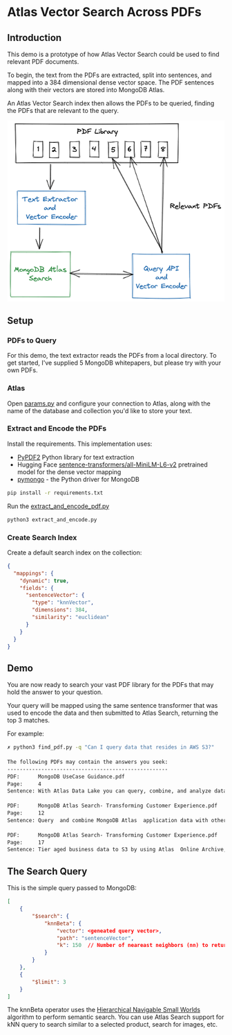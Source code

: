 # Atlas Vector Search Across PDFs
## Introduction
This demo is a prototype of how Atlas Vector Search  could be used to find relevant PDF documents. 

To begin, the text from the PDFs are extracted, split into sentences, and mapped into a 384 dimensional dense vector space. The PDF sentences along with their vectors are stored into MongoDB Atlas.

An Atlas Vector Search index then allows the PDFs to be queried, finding the PDFs that are relevant to the query. 


![Architecture](images/architecture.png)


## Setup
### PDFs to Query
For this demo, the text extractor reads the PDFs from a local directory. To get started, I've supplied 5 MongoDB whitepapers, but please try with your own PDFs.

### Atlas
Open [params.py](params.py) and configure your connection to Atlas, along with the name of the database and collection you'd like to store your text. 
### Extract and Encode the PDFs
Install the requirements. This implementation uses:
* [PyPDF2](https://github.com/py-pdf/PyPDF2)    Python library for text extraction
* Hugging Face [sentence-transformers/all-MiniLM-L6-v2](https://huggingface.co/sentence-transformers/all-MiniLM-L6-v2) pretrained model for the dense vector mapping
* [pymongo](https://pypi.org/project/pymongo/) - the Python driver for MongoDB

```zsh
pip install -r requirements.txt
```



Run the [extract_and_encode_pdf.py](extract_and_encode_pdf.py)
```python
python3 extract_and_encode.py
```
### Create Search Index
Create a default search index on the collection:
```json
{
  "mappings": {
    "dynamic": true,
    "fields": {
      "sentenceVector": {
        "type": "knnVector",
        "dimensions": 384,
        "similarity": "euclidean"
      }
    }
  }
}
```

## Demo
You are now ready to search your vast PDF library for the PDFs that may hold the answer to your question.

Your query will be mapped using the same sentence transformer that was used to encode the data and then submitted to Atlas Search, returning the top 3 matches.

For example:

```zsh
✗ python3 find_pdf.py -q "Can I query data that resides in AWS S3?"

The following PDFs may contain the answers you seek:
----------------------------------------------------
PDF:      MongoDB UseCase Guidance.pdf
Page:     4
Sentence: With Atlas Data Lake you can query, combine, and analyze data across AWS S3 and MongoDB Atlas Databases without complex integrations, working with data in its native format using the MongoDB Query API. 

PDF:      MongoDB Atlas Search- Transforming Customer Experience.pdf
Page:     12
Sentence: Query  and combine MongoDB Atlas  application data with other data  assets stored on Amazon S3. 

PDF:      MongoDB Atlas Search- Transforming Customer Experience.pdf
Page:     17
Sentence: Tier aged business data to S3 by using Atlas  Online Archive, then federate queries across  storage tiers via Atlas Data Lake. 
```

## The Search Query
This is the simple query passed to MongoDB:

```json
[
    {
        "$search": {
            "knnBeta": {
                "vector": <geneated query vector>,
                "path": "sentenceVector",
                "k": 150  // Number of neareast neighbors (nn) to return 
            }
        }
    },
    {
        "$limit": 3      
    }
]
```

The knnBeta operator uses the [Hierarchical Navigable Small Worlds](https://arxiv.org/abs/1603.09320) algorithm to perform semantic search. You can use Atlas Search support for kNN query to search similar to a selected product, search for images, etc.




